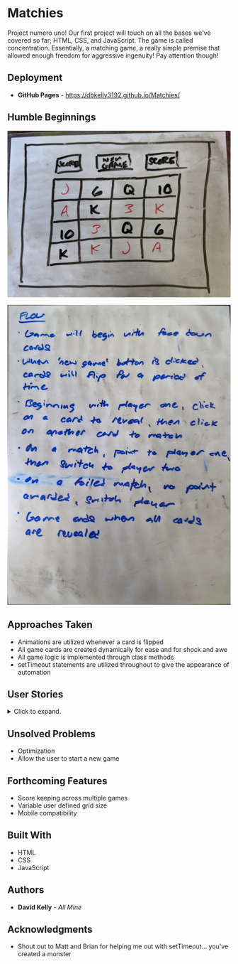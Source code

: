 # Matchies

Project numero uno! Our first project will touch on all the bases we've covered so far; HTML, CSS, and JavaScript. The game is called concentration. Essentially, a matching game, a really simple premise that allowed enough freedom for aggressive ingenuity! Pay attention though!

## Deployment

* **GitHub Pages** - https://dbkelly3192.github.io/Matchies/

## Humble Beginnings

![alt text](https://github.com/DBKelly3192/matchies/blob/main/wireframe.jpg "Wireframe")

![alt text](https://github.com/DBKelly3192/matchies/blob/main/brain_storming.jpg "Brain Storming")

## Approaches Taken

* Animations are utilized whenever a card is flipped
* All game cards are created dynamically for ease and for shock and awe
* All game logic is implemented through class methods
* setTimeout statements are utilized throughout to give the appearance of automation

## User Stories
<details>
  <summary>Click to expand.</summary>

  1. Stanly
  * Ok, there are some cards face down on a blue background
  * The cards flip over when they are clicked on to reveal various images
  * That's about it

  2. Tori 
  * Cards are still face down on a blue background
  * The cards flip over when they are clicked on to reveal various images
  * When I find a matching pair, they remain face-up
  * When I select a non-matching pair, the most recently selected card does not reveal itself
  * I matched all the cards and nothing happened

  3. Bill **MVP**
  * Cards are still face down on a blue background
  * The cards flip over when they are clicked on to reveal various images
  * When I find a matching pair, they remain face-up
  * When I select a non-matching pair, both cards remain revealed for a short period of time, than flip face-down
  * When all the pairs are matching, the game ends

  4. Ryan
  * A grid of cards is automatically rendered sequentially and face-up
  * After a period of time, the grid of cards automatically and sequentially flips
  * The cards flip over when they are clicked on to reveal various images
  * When I find a matching pair, they remain face-up
  * When I select a non-matching pair, both cards remain revealed for a short period of time, than flip face-down
  * When all the pairs are matching, the game ends

  5. Diana
  * A single card is rendered face-down on a blue background
  * The card flips to reveal a greetingc
  * A grid of cards is automatically rendered sequentially and face-up
  * After a period of time, the grid of cards automatically and sequentially flips
  * The cards flip over when they are clicked on to reveal various images
  * When I find a matching pair, they remain face-up
  * When I select a non-matching pair, both cards remain revealed for a short period of time, than flip face-down
  * When all the pairs are matching, the game ends
  * The cards disappear from the screen in sequential order, leaving only the original center card
  * The card flips to reveal; that i won, how my non-matches i clicked, and than thanks me for playing
  </details>

## Unsolved Problems

* Optimization
* Allow the user to start a new game

## Forthcoming Features

* Score keeping across multiple games
* Variable user defined grid size
* Mobile compatibility

## Built With

* HTML
* CSS
* JavaScript

## Authors

* **David Kelly** - *All Mine*

## Acknowledgments

* Shout out to Matt and Brian for helping me out with setTimeout... you've created a monster
